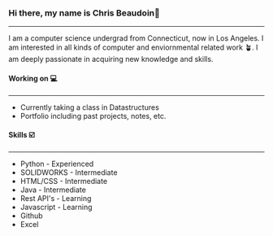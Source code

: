 ### Hi there, my name is Chris Beaudoin👋
---

I am a computer science undergrad from Connecticut, now in Los Angeles. I am interested in all kinds of computer and enviornmental related work 🪴. I am deeply passionate in acquiring new knowledge and skills.

#### Working on 💻
---

- Currently taking a class in Datastructures
- Portfolio including past projects, notes, etc.

#### Skills ☑️ 
---

- Python - Experienced
- SOLIDWORKS - Intermediate
- HTML/CSS - Intermediate
- Java - Intermediate
- Rest API's - Learning
- Javascript - Learning
- Github
- Excel


<!--
**Chris-Beaudoin/Chris-Beaudoin** is a ✨ _special_ ✨ repository because its `README.md` (this file) appears on your GitHub profile.

Here are some ideas to get you started:

- 🔭 I’m currently working on ...
- 🌱 I’m currently learning ...
- 👯 I’m looking to collaborate on ...
- 🤔 I’m looking for help with ...
- 💬 Ask me about ...
- 📫 How to reach me: ...
- 😄 Pronouns: ...
- ⚡ Fun fact: ...
-->

